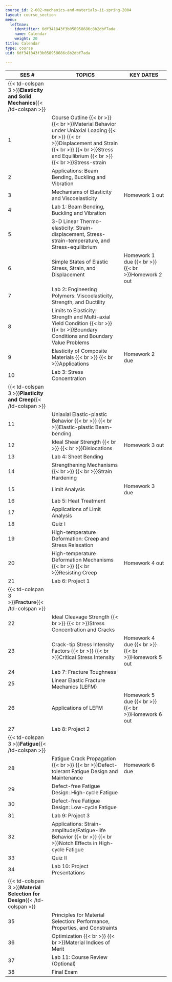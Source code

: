 ```yaml
---
course_id: 2-002-mechanics-and-materials-ii-spring-2004
layout: course_section
menu:
  leftnav:
    identifier: 6df341843f3b058958686c8b2dbf7ada
    name: Calendar
    weight: 20
title: Calendar
type: course
uid: 6df341843f3b058958686c8b2dbf7ada

---
```


| SES # | TOPICS | KEY DATES |
| --- | --- | --- |
| {{< td-colspan 3 >}}**Elasticity and Solid Mechanics**{{< /td-colspan >}} |||
| 1 | Course Outline  {{< br >}}  {{< br >}}Material Behavior under Uniaxial Loading  {{< br >}}  {{< br >}}Displacement and Strain  {{< br >}}  {{< br >}}Stress and Equilibrium  {{< br >}}  {{< br >}}Stress-­strain |  |
| 2 | Applications: Beam Bending, Buckling and Vibration |  |
| 3 | Mechanisms of Elasticity and Viscoelasticity | Homework 1 out |
| 4 | Lab 1: Beam Bending, Buckling and Vibration |  |
| 5 | 3-D Linear Thermo-elasticity: Strain-displacement, Stress-strain-temperature, and Stress-equilibrium |  |
| 6 | Simple States of Elastic Stress, Strain, and Displacement | Homework 1 due  {{< br >}}  {{< br >}}Homework 2 out |
| 7 | Lab 2: Engineering Polymers: Viscoelasticity, Strength, and Ductility |  |
| 8 | Limits to Elasticity: Strength and Multi­-axial Yield Condition  {{< br >}}  {{< br >}}Boundary Conditions and Boundary Value Problems |  |
| 9 | Elasticity of Composite Materials  {{< br >}}  {{< br >}}Applications | Homework 2 due |
| 10 | Lab 3: Stress Concentration |  |
| {{< td-colspan 3 >}}**Plasticity and Creep**{{< /td-colspan >}} |||
| 11 | Uniaxial Elastic­-plastic Behavior  {{< br >}}  {{< br >}}Elastic-­plastic Beam­-bending |  |
| 12 | Ideal Shear Strength  {{< br >}}  {{< br >}}Dislocations | Homework 3 out |
| 13 | Lab 4: Sheet Bending |  |
| 14 | Strengthening Mechanisms  {{< br >}}  {{< br >}}Strain Hardening |  |
| 15 | Limit Analysis | Homework 3 due |
| 16 | Lab 5: Heat Treatment |  |
| 17 | Applications of Limit Analysis |  |
| 18 | Quiz I |  |
| 19 | High­-temperature Deformation: Creep and Stress Relaxation |  |
| 20 | High-temperature Deformation Mechanisms  {{< br >}}  {{< br >}}Resisting Creep | Homework 4 out |
| 21 | Lab 6: Project 1 |  |
| {{< td-colspan 3 >}}**Fracture**{{< /td-colspan >}} |||
| 22 | Ideal Cleavage Strength  {{< br >}}  {{< br >}}Stress Concentration and Cracks  |  |
| 23 | Crack-tip Stress Intensity Factors  {{< br >}}  {{< br >}}Critical Stress Intensity  | Homework 4 due  {{< br >}}  {{< br >}}Homework 5 out |
| 24 | Lab 7: Fracture Toughness |  |
| 25 | Linear Elastic Fracture Mechanics (LEFM)  |  |
| 26 | Applications of LEFM  | Homework 5 due  {{< br >}}  {{< br >}}Homework 6 out |
| 27 | Lab 8: Project 2 |  |
| {{< td-colspan 3 >}}**Fatigue**{{< /td-colspan >}} |||
| 28 | Fatigue Crack Propagation  {{< br >}}  {{< br >}}Defect-tolerant Fatigue Design and Maintenance  | Homework 6 due |
| 29 | Defect-free Fatigue Design: High-­cycle Fatigue |  |
| 30 | Defect­-free Fatigue Design: Low-cycle Fatigue |  |
| 31 | Lab 9: Project 3 |  |
| 32 | Applications: Strain-amplitude/Fatigue-life Behavior  {{< br >}}  {{< br >}}Notch Effects in High-cycle Fatigue |  |
| 33 | Quiz II  |  |
| 34 | Lab 10: Project Presentations |  |
| {{< td-colspan 3 >}}**Material Selection for Design**{{< /td-colspan >}} |||
| 35 | Principles for Material Selection: Performance, Properties, and Constraints |  |
| 36 | Optimization  {{< br >}}  {{< br >}}Material Indices of Merit |  |
| 37 | Lab 11: Course Review (Optional) |  |
| 38 | Final Exam |
